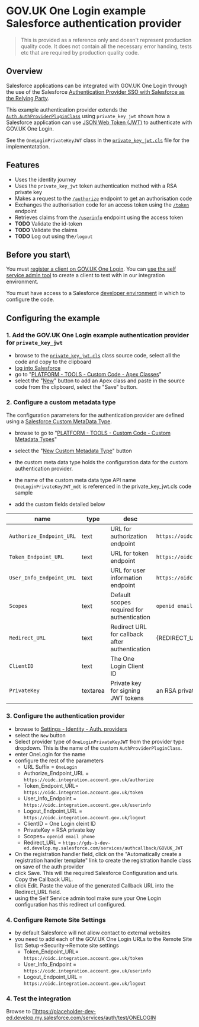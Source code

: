 # GOV.UK One Login example Salesforce authentication provider

> This is provided as a reference only and doesn't represent production quality code. It does not contain all the necessary error handing, tests etc that are required by production quality code.


## Overview

 Salesforce applications can be integrated with GOV.UK One Login through the use of the Salesforce [Authentication Provider SSO with Salesforce as the Relying Party](https://help.salesforce.com/s/articleView?id=sf.sso_authentication_providers.htm&type=5).
 
 This example authentication provider extends the [`Auth.AuthProviderPluginClass`](https://developer.salesforce.com/docs/atlas.en-us.apexref.meta/apexref/apex_class_Auth_AuthProviderPluginClass.htm) using `private_key_jwt` shows how a Salesforce application can use [JSON Web Token (JWT)](https://en.wikipedia.org/wiki/JSON_Web_Token) to authenticate with GOV.UK One Login. 
 
 See the `OneLoginPrivateKeyJWT` class in the [`private_key_jwt.cls`](private_key_jwt.cls) file for the implementatation.

## Features

- Uses the identity journey
- Uses the `private_key_jwt` token authentication method with a  RSA private key
- Makes a request to the [`/authorize`](https://docs.sign-in.service.gov.uk/integrate-with-integration-environment/authenticate-your-user/#make-a-request-to-the-authorize-endpoint) endpoint to get an authorisation code
- Exchanges the authorisation code for an access token using the [`/token`](https://docs.sign-in.service.gov.uk/integrate-with-integration-environment/authenticate-your-user/#make-a-token-request) endpoint
- Retrieves claims from the [`/userinfo`](https://docs.sign-in.service.gov.uk/integrate-with-integration-environment/authenticate-your-user/#retrieve-user-information) endpoint using the access token
- **TODO** Validate the id-token
- **TODO** Validate the claims
- **TODO** Log out using the`/logout` 

## Before you start\

You must [register a client on GOV.UK One Login](https://docs.sign-in.service.gov.uk/before-integrating/set-up-your-service-s-configuration/#register-your-service-to-use-gov-uk-one-login). You can [use the self service admin tool](https://admin.sign-in.service.gov.uk/register/enter-email-address) to create a client to test with in our integration environment.

You must have access to a Salesforce [developer environment](https://developer.salesforce.com/) in which to configure the code.

## Configuring the example

### 1. Add the  GOV.UK One Login example authentication provider for `private_key_jwt`

- browse to the [`private_key_jwt.cls`](https://raw.githubusercontent.com/govuk-one-login/rp-reference/main/clients/Apex-SalesForce/private_key_jwt.cls) class source code, select all the code and copy to the clipboard
- [log into Salesforce](https://developer.salesforce.com)
- go to "[PLATFORM - TOOLS - Custom Code - Apex Classes](https://gds-c-dev-ed.develop.lightning.force.com/lightning/setup/ApexClasses/home)"
- select the "[New](https://placeholder-dev-ed.develop.lightning.force.com/lightning/setup/ApexClasses/page?address=%2Fsetup%2Fbuild%2FeditApexClass.apexp%3FretURL%3D%252Fsetup%252Fbuild%252FlistApexClass.apexp%26sfdcIFrameOrigin%3Dhttps%253A%252F%252Fgds-c-dev-ed.develop.lightning.force.com%26clc%3D1)" button to add an Apex class and paste in the source code from the clipboard, select the "Save" button.

### 2. Configure a custom metadata type

The configuration parameters for the authentication provider are defined using a [Salesforce Custom MetaData Type](https://help.salesforce.com/s/articleView?id=sf.custommetadatatypes_overview.htm&type=5).

- browse to go to "[PLATFORM - TOOLS - Custom Code - Custom Metadata Types](https://placeholder-dev-ed.develop.lightning.force.com/lightning/setup/CustomMetadata/home)"
- select the "[New Custom Metadata Type](https://placeholder-dev-ed.develop.lightning.force.com/lightning/setup/CustomMetadata/page?address=%2F01I%2Fe%3Fsetupid%3DCustomMetadata%26retURL%3D%252F_ui%252Fplatform%252Fui%252Fschema%252Fwizard%252Fentity%252FCustomMetadataTypeListPage%253FretURL%253D%25252Fsetup%25252Fhome%2526appLayout%253Dsetup%2526tour%253D%2526isdtp%253Dp1%2526sfdcIFrameOrigin%253Dhttps%25253A%25252F%25252Fgds-c-dev-ed.develop.lightning.force.com%2526sfdcIFrameHost%253Dweb%2526nonce%253D2717ed99b68d45fb9cea311a523e7da2aa1aec600fe219c6d7b4f5f4e83ff874%2526ltn_app_id%253D%2526clc%253D1)" button

- the custom meta data type holds the configuration data for the custom authentication provider.
- the name of the custom meta data type API name `OneLoginPrivateKeyJWT_mdt` is referenced in the private_key_jwt.cls code sample
- add the custom fields detailed below
  
|name | type |desc|value|
|-----|------|----|-----|
|`Authorize_Endpoint_URL`| text |URL for authorization endpoint| `https://oidc.integration.account.gov.uk/authorize` |
|`Token_Endpoint_URL` | text | URL for token endpoint| `https://oidc.integration.account.gov.uk/token` |
|`User_Info_Endpoint_URL` | text|  URL for user information endpoint| `https://oidc.integration.account.gov.uk/userinfo` |
|`Scopes` | text| Default scopes required for authentication| `openid email phone` |
|`Redirect_URL` | text |Redirect URL for callback after authentication| {REDIRECT_URI} |
|`ClientID`| text| The One Login Client ID ||
|`PrivateKey` | textarea | Private key for signing JWT tokens| an RSA private key |

### 3. Configure the authentication provider

- browse to [Settings - Identity - Auth. providers](https://placeholder-dev-ed.develop.lightning.force.com/lightning/setup/AuthProviders/home)
- select the `New` button
- Select provider type of `OneLoginPrivateKeyJWT` from the provider type dropdown. This is the name of the custom `AuthProviderPluginClass`.
- enter OneLogin for the name
- configure the rest of the parameters
  - URL Suffix = `OneLogin`
  - Authorize_Endpoint_URL = `https://oidc.integration.account.gov.uk/authorize`
  - Token_Endpoint_URL= `https://oidc.integration.account.gov.uk/token`
  - User_Info_Endpoint = `https://oidc.integration.account.gov.uk/userinfo`
  - Logout_Endpoint_URL = `https://oidc.integration.account.gov.uk/logout`
  - ClientID = One Login cleint ID
  - PrivateKey = RSA private key
  - Scopes= `openid email phone`
  - Redirect_URL = `https://gds-b-dev-ed.develop.my.salesforce.com/services/authcallback/GOVUK_JWT`
- On the registration handler field, click on the "Automatically create a registration handler template" link to create the registration handle class on save of the auth provider
- click Save. This will the required Salesforce Configuration and urls. Copy the Callback URL.
- click Edit. Paste the value of the generated Callback URL into the Redirect_URL field.
- using the Self Service admin tool make sure your One Login configuration has this redirect url configured.

### 4. Configure Remote Site Settings

- by default Salesforce will not allow contact to external websites
- you need to add each of the GOV.UK One Login URLs to the Remote Site list: Setup->Security->Remote site settings
  - Token_Endpoint_URL= `https://oidc.integration.account.gov.uk/token`
  - User_Info_Endpoint = `https://oidc.integration.account.gov.uk/userinfo`
  - Logout_Endpoint_URL = `https://oidc.integration.account.gov.uk/logout`
  
### 4. Test the integration

Browse to []https://placeholder-dev-ed.develop.my.salesforce.com/services/auth/test/ONELOGIN 

